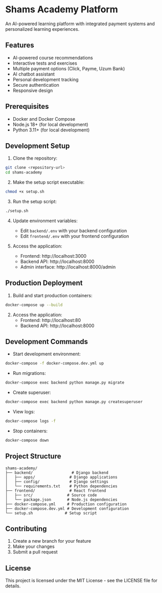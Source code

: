 # Shams Academy Platform

An AI-powered learning platform with integrated payment systems and personalized learning experiences.

## Features

- AI-powered course recommendations
- Interactive tests and exercises
- Multiple payment options (Click, Payme, Uzum Bank)
- AI chatbot assistant
- Personal development tracking
- Secure authentication
- Responsive design

## Prerequisites

- Docker and Docker Compose
- Node.js 18+ (for local development)
- Python 3.11+ (for local development)

## Development Setup

1. Clone the repository:
```bash
git clone <repository-url>
cd shams-academy
```

2. Make the setup script executable:
```bash
chmod +x setup.sh
```

3. Run the setup script:
```bash
./setup.sh
```

4. Update environment variables:
   - Edit `backend/.env` with your backend configuration
   - Edit `frontend/.env` with your frontend configuration

5. Access the application:
   - Frontend: http://localhost:3000
   - Backend API: http://localhost:8000
   - Admin interface: http://localhost:8000/admin

## Production Deployment

1. Build and start production containers:
```bash
docker-compose up --build
```

2. Access the application:
   - Frontend: http://localhost:80
   - Backend API: http://localhost:8000

## Development Commands

- Start development environment:
```bash
docker-compose -f docker-compose.dev.yml up
```

- Run migrations:
```bash
docker-compose exec backend python manage.py migrate
```

- Create superuser:
```bash
docker-compose exec backend python manage.py createsuperuser
```

- View logs:
```bash
docker-compose logs -f
```

- Stop containers:
```bash
docker-compose down
```

## Project Structure

```
shams-academy/
├── backend/                 # Django backend
│   ├── apps/               # Django applications
│   ├── config/             # Django settings
│   └── requirements.txt    # Python dependencies
├── frontend/               # React frontend
│   ├── src/               # Source code
│   └── package.json       # Node.js dependencies
├── docker-compose.yml     # Production configuration
├── docker-compose.dev.yml # Development configuration
└── setup.sh              # Setup script
```

## Contributing

1. Create a new branch for your feature
2. Make your changes
3. Submit a pull request

## License

This project is licensed under the MIT License - see the LICENSE file for details.